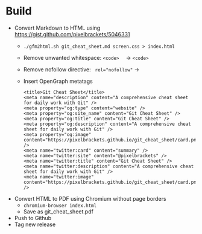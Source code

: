 Build
=====

* Convert Markdown to HTML using https://gist.github.com/pixelbrackets/5046331
  * `./gfm2html.sh git_cheat_sheet.md screen.css > index.html`
  * Remove unwanted whitespace: `<code>  ` → `<code>`
  * Remove nofollow directive: ` rel="nofollow"` → ` `
  * Insert OpenGraph metatags

        <title>Git Cheat Sheet</title>
        <meta name="description" content="A comprehensive cheat sheet for daily work with Git" />
        <meta property="og:type" content="website" />
        <meta property="og:site_name" content="Git Cheat Sheet" />
        <meta property="og:title" content="Git Cheat Sheet" />
        <meta property="og:description" content="A comprehensive cheat sheet for daily work with Git" />
        <meta property="og:image" content="https://pixelbrackets.github.io/git_cheat_sheet/card.png" />
        <meta name="twitter:card" content="summary" />
        <meta name="twitter:site" content="@pixelbrackets" />
        <meta name="twitter:title" content="Git Cheat Sheet" />
        <meta name="twitter:description" content="A comprehensive cheat sheet for daily work with Git" />
        <meta name="twitter:image" content="https://pixelbrackets.github.io/git_cheat_sheet/card.png" />

* Convert HTML to PDF using Chromium without page borders
  * `chromium-browser index.html`
  * Save as git_cheat_sheet.pdf
* Push to Github
* Tag new release
